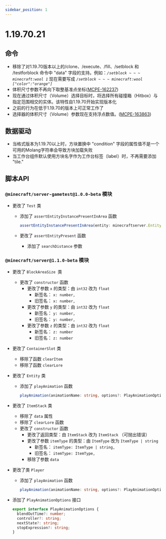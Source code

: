 ```yaml
---
sidebar_position: 1
---
```


# 1.19.70.21

## 命令

- 移除了对1.19.70版本以上的/clone、/execute、/fill、/setblock 和 /testforblock 命令中 "data" 字段的支持。例如：*`/setblock ~ ~ ~ minecraft:wool 1`* 现在需要写成 *`/setblock ~ ~ ~ minecraft:wool ["color":"orange"]`*
- 体积尺寸参数不再向下取整基准点坐标([MCPE-162237](https://bugs.mojang.com/browse/MCPE-162237))
- 现在通过体积尺寸（Volume）选择目标时，将选择所有碰撞箱（Hitbox）与指定范围相交的实体。该特性自1.19.70开始实现版本化
- 之前的行为在低于1.19.70的版本上可正常工作了
- 选择器的体积尺寸（Volume）参数现在支持浮点数值。([MCPE-163863](https://bugs.mojang.com/browse/MCPE-163863))

## 数据驱动

- 当格式版本为1.19.70以上时，方块置换中 "condition" 字段的属性值不是一个可用的Molang字符串会导致方块加载失败
- 当工作台组件默认使用方块名字作为工作台标签（label）时，不再需要添加 "tile."

## 脚本API

### `@minecraft/server-gametest@1.0.0-beta` 模块

- 更改了 `Test` 类

  - 添加了 `assertEntityInstancePresentInArea` 函数

    ```typescript
    assertEntityInstancePresentInArea(entity: minecraftserver.Entity, isPresent?: boolean): void      
    ```

  - 更改了 `assertEntityPresent` 函数

    - 添加了 `searchDistance` 参数

### `@minecraft/server@1.1.0-beta` 模块

- 更改了 `BlockAreaSize `类

  - 更改了 `constructor` 函数
    - 更改了参数 `x` 的类型：由 `int32` 改为 `float`
      - 新签名： `x: number, `
      - 旧签名： `x: number, `
    - 更改了参数 `y` 的类型：由 `int32` 改为 `float`
      - 新签名： `y: number, `
      - 旧签名： `y: number, `
    - 更改了参数 `z` 的类型：由 `int32` 改为 `float`
      - 新签名： `z: number`
      - 旧签名： `z: number`

- 更改了 `ContainerSlot` 类

  - 移除了函数 `clearItem`
  - 移除了函数 `clearLore`

- 更改了 `Entity` 类

  - 添加了 `playAnimation` 函数

    ```typescript
    playAnimation(animationName: string, options?: PlayAnimationOptions): void      
    ```

- 更改了 `ItemStack` 类

  - 移除了 `data` 属性
  - 移除了 `clearLore` 函数
  - 更改了 `constructor` 函数
    - 更改了返回类型：由 `ItemStack` 改为 `ItemStack` （可抛出错误）
    - 更改了参数 `itemType` 的类型：由 `ItemType` 改为 `ItemType | string`
      - 新签名： `itemType: ItemType | string, `
      - 旧签名： `itemType: ItemType, `
    - 移除了参数 `data`

- 更改了类 `Player`

  - 添加了 `playAnimation` 函数

    ```typescript
    playAnimation(animationName: string, options?: PlayAnimationOptions): void      
    ```

- 添加了 `PlayAnimationOptions` 接口

  ```typescript
  export interface PlayAnimationOptions {
    blendOutTime?: number;
    controller?: string;
    nextState?: string;
    stopExpression?: string;
  }
  ```
